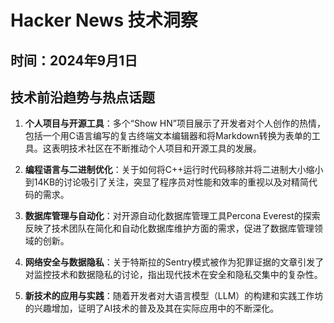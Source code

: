 # Hacker News 技术洞察

## 时间：2024年9月1日

## 技术前沿趋势与热点话题

1. **个人项目与开源工具**：多个“Show HN”项目展示了开发者对个人创作的热情，包括一个用C语言编写的复古终端文本编辑器和将Markdown转换为表单的工具。这表明技术社区在不断推动个人项目和开源工具的发展。

2. **编程语言与二进制优化**：关于如何将C++运行时代码移除并将二进制大小缩小到14KB的讨论吸引了关注，突显了程序员对性能和效率的重视以及对精简代码的需求。

3. **数据库管理与自动化**：对开源自动化数据库管理工具Percona Everest的探索反映了技术团队在简化和自动化数据库维护方面的需求，促进了数据库管理领域的创新。

4. **网络安全与数据隐私**：关于特斯拉的Sentry模式被作为犯罪证据的文章引发了对监控技术和数据隐私的讨论，指出现代技术在安全和隐私交集中的复杂性。

5. **新技术的应用与实践**：随着开发者对大语言模型（LLM）的构建和实践工作坊的兴趣增加，证明了AI技术的普及及其在实际应用中的不断深化。